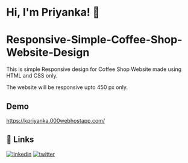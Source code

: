 # Hi, I'm Priyanka! 👋

# Responsive-Simple-Coffee-Shop-Website-Design
This is simple Responsive design for Coffee Shop Website made using HTML and CSS only. 

The website will be responsive upto 450 px only.

## Demo

https://kpriyanka.000webhostapp.com/

## 🔗 Links
[![linkedin](https://img.shields.io/badge/linkedin-0A66C2?style=for-the-badge&logo=linkedin&logoColor=white)](https://www.linkedin.com/in/priyanka-korde-2029521a1/)
[![twitter](https://img.shields.io/badge/twitter-1DA1F2?style=for-the-badge&logo=twitter&logoColor=white)](https://twitter.com/priyankakorde)



